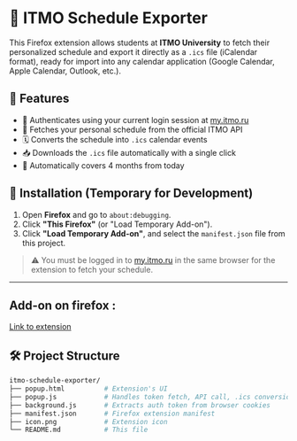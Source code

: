 # 📅 ITMO Schedule Exporter

This Firefox extension allows students at **ITMO University** to fetch their personalized schedule and export it directly as a `.ics` file (iCalendar format), ready for import into any calendar application (Google Calendar, Apple Calendar, Outlook, etc.).

## 🚀 Features

- 🔐 Authenticates using your current login session at [my.itmo.ru](https://my.itmo.ru)
- 📡 Fetches your personal schedule from the official ITMO API
- 🗓 Converts the schedule into `.ics` calendar events
- 📥 Downloads the `.ics` file automatically with a single click
- 📆 Automatically covers 4 months from today

## 🧩 Installation (Temporary for Development)

1. Open **Firefox** and go to `about:debugging`.
2. Click **"This Firefox"** (or "Load Temporary Add-on").
3. Click **"Load Temporary Add-on"**, and select the `manifest.json` file from this project.

> ⚠️ You must be logged in to [my.itmo.ru](https://my.itmo.ru) in the same browser for the extension to fetch your schedule.

---

## Add-on on firefox :

[Link to extension](https://addons.mozilla.org/en-US/firefox/addon/itmo-schedule-downloader)

## 🛠 Project Structure

```bash
itmo-schedule-exporter/
├── popup.html          # Extension's UI
├── popup.js            # Handles token fetch, API call, .ics conversion
├── background.js       # Extracts auth token from browser cookies
├── manifest.json       # Firefox extension manifest
├── icon.png            # Extension icon
└── README.md           # This file
